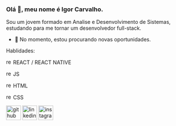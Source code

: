 ### Olá 👋, meu nome é Igor Carvalho.
Sou um jovem formado em Analise e Desenvolvimento de Sistemas, estudando para me tornar um desenvolvedor full-stack.

- 🔭 No momento, estou procurando novas oportunidades.

Hablidades: 

<img src='https://cdn.jsdelivr.net/npm/simple-icons@3.0.1/icons/react.svg' alt='react' height='15'> REACT / REACT NATIVE

<img src='https://cdn.jsdelivr.net/npm/simple-icons@3.0.1/icons/javascript.svg' alt='react' height='15'> JS 

<img src='https://cdn.jsdelivr.net/npm/simple-icons@3.0.1/icons/html5.svg' alt='react' height='15'> HTML 

<img src='https://cdn.jsdelivr.net/npm/simple-icons@3.0.1/icons/css3.svg' alt='react' height='15'> CSS 


[<img src='https://cdn.jsdelivr.net/npm/simple-icons@3.0.1/icons/github.svg' alt='github' height='40'>](https://github.com/Carvlho)  [<img src='https://cdn.jsdelivr.net/npm/simple-icons@3.0.1/icons/linkedin.svg' alt='linkedin' height='40'>](https://www.linkedin.com/in/Carvlho/)  [<img src='https://cdn.jsdelivr.net/npm/simple-icons@3.0.1/icons/instagram.svg' alt='instagram' height='40'>](https://www.instagram.com/Carvlho_/)  

